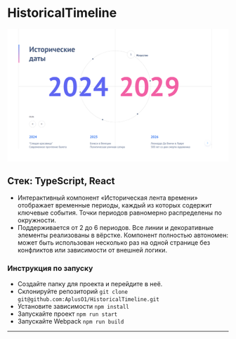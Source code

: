 # HistoricalTimeline
![alt text](image-1.png)

## Cтек: TypeScript, React
- Интерактивный компонент «Историческая лента времени» отображает временные периоды, каждый из которых содержит ключевые события. Точки периодов равномерно распределены по окружности.
- Поддерживается от 2 до 6 периодов. Все линии и декоративные элементы реализованы в вёрстке. Компонент полностью автономен: может быть использован несколько раз на одной странице без конфликтов или зависимости от внешней логики.

### Инструкция по запуску
- Создайте папку для проекта и перейдите в неё.
- Склонируйте репозиторий `git clone git@github.com:AplusO1/HistoricalTimeline.git`
- Установите зависимости `npm install`
- Запускайте проект `npm run start`
- Запускайте Webpack `npm run build`
---
